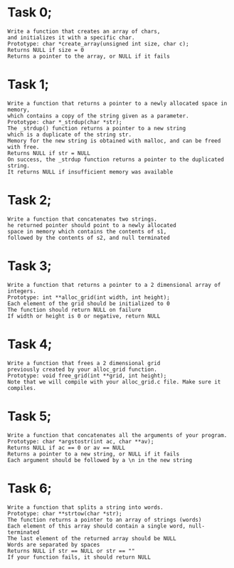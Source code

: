 # Task 0;
    Write a function that creates an array of chars,
    and initializes it with a specific char.
    Prototype: char *create_array(unsigned int size, char c);
    Returns NULL if size = 0
    Returns a pointer to the array, or NULL if it fails
# Task 1;
    Write a function that returns a pointer to a newly allocated space in memory,
    which contains a copy of the string given as a parameter.
    Prototype: char *_strdup(char *str);
    The _strdup() function returns a pointer to a new string
    which is a duplicate of the string str. 
    Memory for the new string is obtained with malloc, and can be freed with free.
    Returns NULL if str = NULL
    On success, the _strdup function returns a pointer to the duplicated string. 
    It returns NULL if insufficient memory was available
# Task 2;
    Write a function that concatenates two strings.
    he returned pointer should point to a newly allocated
    space in memory which contains the contents of s1,
    followed by the contents of s2, and null terminated

# Task 3;
    Write a function that returns a pointer to a 2 dimensional array of integers.
    Prototype: int **alloc_grid(int width, int height);
    Each element of the grid should be initialized to 0
    The function should return NULL on failure
    If width or height is 0 or negative, return NULL
# Task 4;
    Write a function that frees a 2 dimensional grid
    previously created by your alloc_grid function.
    Prototype: void free_grid(int **grid, int height);
    Note that we will compile with your alloc_grid.c file. Make sure it compiles.
# Task 5;
    Write a function that concatenates all the arguments of your program.
    Prototype: char *argstostr(int ac, char **av);
    Returns NULL if ac == 0 or av == NULL
    Returns a pointer to a new string, or NULL if it fails
    Each argument should be followed by a \n in the new string
# Task 6;
    Write a function that splits a string into words.
    Prototype: char **strtow(char *str);
    The function returns a pointer to an array of strings (words)
    Each element of this array should contain a single word, null-terminated
    The last element of the returned array should be NULL
    Words are separated by spaces
    Returns NULL if str == NULL or str == ""
    If your function fails, it should return NULL
    
    


    